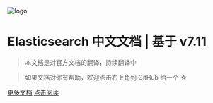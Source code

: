<!-- _coverpage.md -->

![logo](_media/elastic-logo.svg ':size=50%')

# Elasticsearch 中文文档 | 基于 v7.11

> 本文档是对官方文档的翻译，持续翻译中

> 如果文档对你有帮助，欢迎点击右上角到 GitHub 给一个 ☆

[更多文档](https://bookhub.tech)
[点击阅读](es.md)
